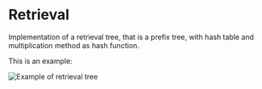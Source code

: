 # Retrieval
Implementation of a retrieval tree, that is a prefix tree, with hash table and multiplication method as hash function. 

This is an example: 

![Example of retrieval tree](https://camo.githubusercontent.com/9bf75187b0b760703655ad1700feaa98b3c59ae0/68747470733a2f2f69312e77702e636f6d2f7468656f72796f6670726f6772616d6d696e672e636f6d2f77702d636f6e74656e742f75706c6f6164732f323031352f30362f7472696531322e6a7067)
